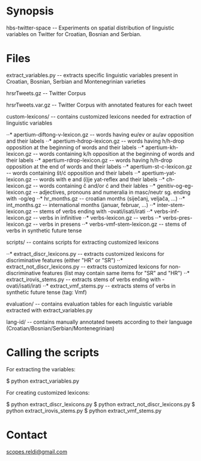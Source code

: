 Synopsis
======


hbs-twitter-space -- Experiments on spatial distribution of linguistic variables on 
Twitter for Croatian, Bosnian and Serbian. 


Files
======

extract_variables.py -- extracts specific linguistic variables present in Croatian, Bosnian, Serbian and Montenegrinian varieties

hrsrTweets.gz -- Twitter Corpus

hrsrTweets.var.gz -- Twitter Corpus with annotated features for each tweet

custom-lexicons/ -- contains customized lexicons needed for extraction of linguistic variables

⋅⋅* apertium-diftong-v-lexicon.gz -- words having eu/ev or au/av opposition and their labels
⋅⋅* apertium-hdrop-lexicon.gz -- words having h/h-drop opposition at the beginning of words and their labels
⋅⋅* apertium-kh-lexicon.gz -- words containing k/h opposition at the beginning of words and their labels
⋅⋅* apertium-rdrop-lexicon.gz -- words having h/h-drop opposition at the end of words and their labels
⋅⋅* apertium-st-c-lexicon.gz -- words containing št/ć opposition and their labels
⋅⋅* apertium-yat-lexicon.gz -- words with e and (i)je yat-reflex and their labels
⋅⋅* ch-lexicon.gz -- words containing č and/or ć and their lables
⋅⋅* genitiv-og-eg-lexicon.gz -- adjectives, pronouns and numeralia in masc/neutr sg. ending with -og/eg
⋅⋅* hr_months.gz -- croatian months (siječanj, veljača, ...)
⋅⋅* int_months.gz -- international months (januar, februar, ...)
⋅⋅* inter-stem-lexicon.gz -- stems of verbs ending with -ovati/isati/irati
⋅⋅* verbs-inf-lexicon.gz -- verbs in infinitive
⋅⋅* verbs-lexicon.gz -- verbs
⋅⋅* verbs-pres-lexicon.gz -- verbs in presens
⋅⋅* verbs-vmf-stem-lexicon.gz -- stems of verbs in synthetic future tense


scripts/ -- contains scripts for extracting customized lexicons

⋅⋅*  extract_discr_lexicons.py -- extracts customized lexicons for discriminative features (either "HR" or "SR")
⋅⋅*  extract_not_discr_lexicons.py -- extracts customized lexicons for non-discriminative features (list may contain same items for "SR" and "HR")
⋅⋅*  extract_irovis_stems.py -- extracts stems of verbs ending with -ovati/isati/irati
⋅⋅*  extract_vmf_stems.py -- extracts stems of verbs in synthetic future tense (tag: Vmf)

evaluation/ -- contains evaluation tables for each linguistic variable extracted with extract_variables.py

lang-id/ -- contains manually annotated tweets according to their language (Croatian/Bosnian/Serbian/Montenegrinian)


Calling the scripts
======


For extracting the variables:

$ python extract_variables.py 


For creating customized lexicons:

$ python extract_discr_lexicons.py
$ python extract_not_discr_lexicons.py
$ python extract_irovis_stems.py
$ python extract_vmf_stems.py


Contact
======

scopes.reldi@gmail.com



